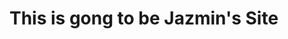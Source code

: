 <html>
  <head>
    <style> </style>
  </head>
  <body>
    <h1> This is gong to be Jazmin's Site </h1>
  
  </body>
  <script>
  
  
  </script>
</html>
